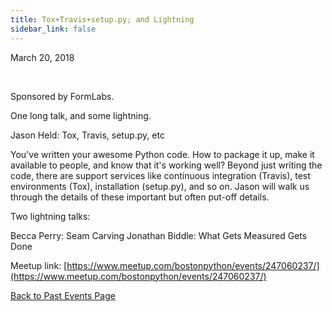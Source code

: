 ```yaml
---
title: Tox+Travis+setup.py; and Lightning
sidebar_link: false
---
```


March 20, 2018


   

Sponsored by FormLabs.

One long talk, and some lightning.

Jason Held: Tox, Travis, setup.py, etc

You've written your awesome Python code. How to package it up, make it available to people, and know that it's working well? Beyond just writing the code, there are support services like continuous integration (Travis), test environments (Tox), installation (setup.py), and so on. Jason will walk us through the details of these important but often put-off details.

Two lightning talks:

Becca Perry: Seam Carving
Jonathan Biddle: What Gets Measured Gets Done


Meetup link: [https://www.meetup.com/bostonpython/events/247060237/](https://www.meetup.com/bostonpython/events/247060237/)

[Back to Past Events Page](index.md)